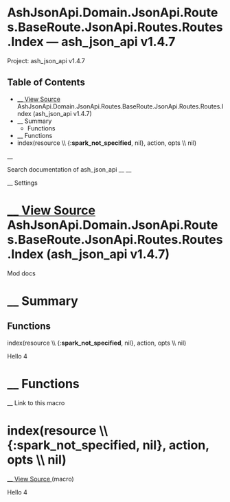 # AshJsonApi.Domain.JsonApi.Routes.BaseRoute.JsonApi.Routes.Routes.Index — ash_json_api v1.4.7

Project: ash_json_api v1.4.7

## Table of Contents

- [ __ View Source ](external_link) AshJsonApi.Domain.JsonApi.Routes.BaseRoute.JsonApi.Routes.Routes.Index (ash_json_api v1.4.7)
- __ Summary
  - Functions
- __ Functions
- index(resource \\\ {:__spark_not_specified__, nil}, action, opts \\\ nil)

__

Search documentation of ash_json_api __ __

__ Settings

#  [ __ View Source ](external_link) AshJsonApi.Domain.JsonApi.Routes.BaseRoute.JsonApi.Routes.Routes.Index (ash_json_api v1.4.7)

Mod docs

#  __ Summary

##  Functions

index(resource \\\ {:__spark_not_specified__, nil}, action, opts \\\ nil)

Hello 4

#  __ Functions

__ Link to this macro

# index(resource \\\ {:__spark_not_specified__, nil}, action, opts \\\ nil)

[ __ View Source ](external_link) (macro)

Hello 4
